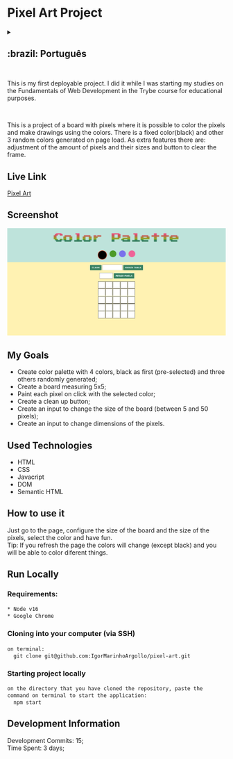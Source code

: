 # Pixel Art Project

<details>
  <summary><h2>:brazil: Português</h2></summary>
  <p>Esse foi o primeiro projeto que fiz o deploy.Eu o fiz enquanto iniciava os estudos no módulo Fundamentoas de Desenvolvimento Web no curso da Trybe, para fins educacionais.</p><br>
  <p>Esse é um projeto de um quadro com pixels onde é possível se colorir os pixels e se fazer desenhos através das cores. Nele existe uma cor fixa, o preto e ouras 3 cores aleatórias geradas no carregamento da página. Como funcionalidades extras têm-se: ajuste de quantidade de pixels e tamanho dos pixels e botão para limpar o quadro.</p>
  
  ## Live Link
  <a href="https://pixels-art-project.netlify.app">Pixel Art</a>
  
  ## Screenshot
  ![ScreenShot](./images/screenshot.png)
  
  ## Objetivos
  * Criar paleta de cores com 4 cores, sendo preto a primeira (pré-selecionada) e outras três cores randômicas;
  * Criar um board medindo 5x5 unidades;
  * Pintar cada unidade pixel com a cor selecionada ao se clicar;
  * Criar um botão de limpar board;
  * Criar um campo para input para alterar tamanho do board (entre 5 e 50 unidades pixel);
  * Criar um campo de input para mudar o dimensionamento do tamanho dos pixels.
  
  ## Tecnologias usadas
  * HTML
  * CSS
  * Javacript
  * DOM
  * HTML Semântico
  
  ## Como usar
  Basta acessar a página, configurar o tamanho do board e o tamanho dos pixels, selecionar a cor e de divertir.
  <br>
  Dica: Ao se atualizar a página as cores aleatórias serão geradas novamente e serão diferentes.
  
  ## Rodar Localmente
  ### Requisitos:
    * Node v16
    * Google Chrome
    
  ### Clonar no seu computador (via SSH)
    no terminal:
      git clone git@github.com:IgorMarinhoArgollo/pixel-art.git

  ### Iniciando o projeto localmente
    no diretório em que o repositório foi clonado, cole o seguinte comando no terminal para iniciar a aplicação localmente:
      npm start
  
  ## Informações de Desenvolvimento
  Commits de Desenvolvimento: 15; <br>
  Tempo Gasto: 3 dias;
</details>
  
  ##  
<p>This is my first deployable project. I did it while I was starting my studies on the Fundamentals of Web Development in the Trybe course for educational purposes.</p><br>
<p>This is a project of a board with pixels where it is possible to color the pixels and make drawings using the colors. There is a fixed color(black) and other 3 random colors generated on page load. As extra features there are: adjustment of the amount of pixels and their sizes and button to clear the frame.</p>

## Live Link
<a href="https://pixels-art-project.netlify.app">Pixel Art</a>
  
## Screenshot
![ScreenShot](./images/screenshot.png)

## My Goals
* Create color palette with 4 colors, black as first (pre-selected) and three others randomly generated;
* Create a board measuring 5x5;
* Paint each pixel on click with the selected color;
* Create a clean up button;
* Create an input to change the size of the board (between 5 and 50 pixels);
* Create an input to change dimensions of the pixels.

## Used Technologies
  * HTML
  * CSS
  * Javacript
  * DOM
  * Semantic HTML

## How to use it
  Just go to the page, configure the size of the board and the size of the pixels, select the color and have fun.
  <br>
  Tip: If you refresh the page the colors will change (except black) and you will be able to color diferent things.
  
## Run Locally
  ### Requirements:
    * Node v16
    * Google Chrome
    
  ### Cloning into your computer (via SSH)
    on terminal:
      git clone git@github.com:IgorMarinhoArgollo/pixel-art.git

  ### Starting project locally
    on the directory that you have cloned the repository, paste the command on terminal to start the application:
      npm start

## Development Information
  Development Commits: 15; <br>
  Time Spent: 3 days; <br> 
